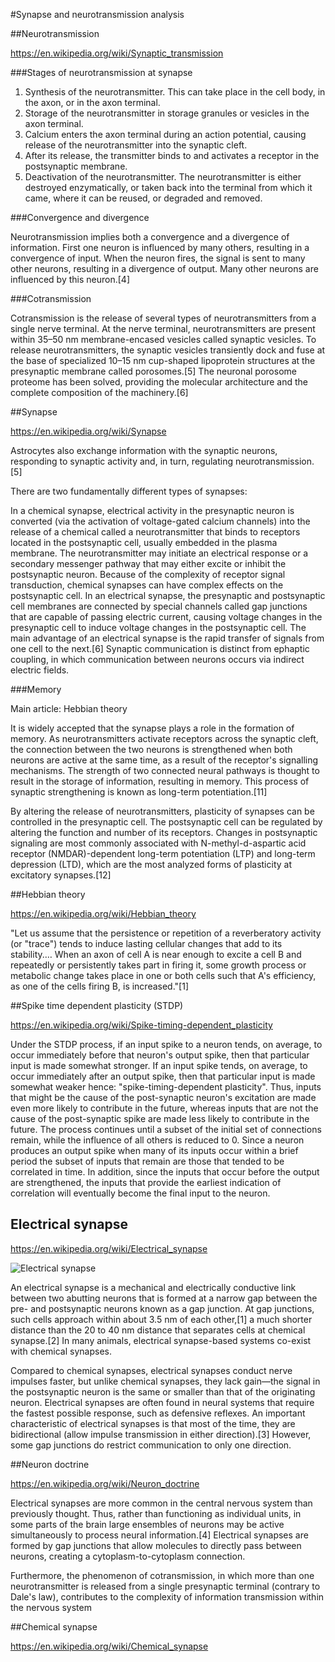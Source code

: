 #Synapse and neurotransmission analysis


##Neurotransmission

https://en.wikipedia.org/wiki/Synaptic_transmission

###Stages of neurotransmission at synapse

1. Synthesis of the neurotransmitter. This can take place in the cell body, in the axon, or in the axon terminal.
1. Storage of the neurotransmitter in storage granules or vesicles in the axon terminal.
1. Calcium enters the axon terminal during an action potential, causing release of the neurotransmitter into the synaptic cleft.
1. After its release, the transmitter binds to and activates a receptor in the postsynaptic membrane.
1. Deactivation of the neurotransmitter. The neurotransmitter is either destroyed enzymatically, or taken back into the terminal from which it came, where it can be reused, or degraded and removed.

###Convergence and divergence

Neurotransmission implies both a convergence and a divergence of information. First one neuron is influenced by many others, resulting in a convergence of input. When the neuron fires, the signal is sent to many other neurons, resulting in a divergence of output. Many other neurons are influenced by this neuron.[4]

###Cotransmission

Cotransmission is the release of several types of neurotransmitters from a single nerve terminal. At the nerve terminal, neurotransmitters are present within 35–50 nm membrane-encased vesicles called synaptic vesicles. To release neurotransmitters, the synaptic vesicles transiently dock and fuse at the base of specialized 10–15 nm cup-shaped lipoprotein structures at the presynaptic membrane called porosomes.[5] The neuronal porosome proteome has been solved, providing the molecular architecture and the complete composition of the machinery.[6]


##Synapse

https://en.wikipedia.org/wiki/Synapse

 Astrocytes also exchange information with the synaptic neurons, responding to synaptic activity and, in turn, regulating neurotransmission.[5]

There are two fundamentally different types of synapses:

In a chemical synapse, electrical activity in the presynaptic neuron is converted (via the activation of voltage-gated calcium channels) into the release of a chemical called a neurotransmitter that binds to receptors located in the postsynaptic cell, usually embedded in the plasma membrane. The neurotransmitter may initiate an electrical response or a secondary messenger pathway that may either excite or inhibit the postsynaptic neuron. Because of the complexity of receptor signal transduction, chemical synapses can have complex effects on the postsynaptic cell.
In an electrical synapse, the presynaptic and postsynaptic cell membranes are connected by special channels called gap junctions that are capable of passing electric current, causing voltage changes in the presynaptic cell to induce voltage changes in the postsynaptic cell. The main advantage of an electrical synapse is the rapid transfer of signals from one cell to the next.[6]
Synaptic communication is distinct from ephaptic coupling, in which communication between neurons occurs via indirect electric fields.

###Memory

Main article: Hebbian theory

It is widely accepted that the synapse plays a role in the formation of memory. As neurotransmitters activate receptors across the synaptic cleft, the connection between the two neurons is strengthened when both neurons are active at the same time, as a result of the receptor's signalling mechanisms. The strength of two connected neural pathways is thought to result in the storage of information, resulting in memory. This process of synaptic strengthening is known as long-term potentiation.[11]

By altering the release of neurotransmitters, plasticity of synapses can be controlled in the presynaptic cell. The postsynaptic cell can be regulated by altering the function and number of its receptors. Changes in postsynaptic signaling are most commonly associated with N-methyl-d-aspartic acid receptor (NMDAR)-dependent long-term potentiation (LTP) and long-term depression (LTD), which are the most analyzed forms of plasticity at excitatory synapses.[12]

##Hebbian theory

https://en.wikipedia.org/wiki/Hebbian_theory

"Let us assume that the persistence or repetition of a reverberatory activity (or "trace") tends to induce lasting cellular changes that add to its stability.… When an axon of cell A is near enough to excite a cell B and repeatedly or persistently takes part in firing it, some growth process or metabolic change takes place in one or both cells such that A's efficiency, as one of the cells firing B, is increased."[1]

##Spike time dependent plasticity (STDP)

https://en.wikipedia.org/wiki/Spike-timing-dependent_plasticity

Under the STDP process, if an input spike to a neuron tends, on average, to occur immediately before that neuron's output spike, then that particular input is made somewhat stronger. If an input spike tends, on average, to occur immediately after an output spike, then that particular input is made somewhat weaker hence: "spike-timing-dependent plasticity". Thus, inputs that might be the cause of the post-synaptic neuron's excitation are made even more likely to contribute in the future, whereas inputs that are not the cause of the post-synaptic spike are made less likely to contribute in the future. The process continues until a subset of the initial set of connections remain, while the influence of all others is reduced to 0. Since a neuron produces an output spike when many of its inputs occur within a brief period the subset of inputs that remain are those that tended to be correlated in time. In addition, since the inputs that occur before the output are strengthened, the inputs that provide the earliest indication of correlation will eventually become the final input to the neuron.

## Electrical synapse

https://en.wikipedia.org/wiki/Electrical_synapse

![Electrical synapse](https://upload.wikimedia.org/wikipedia/commons/b/b7/Gap_cell_junction-en.svg)

An electrical synapse is a mechanical and electrically conductive link between two abutting neurons that is formed at a narrow gap between the pre- and postsynaptic neurons known as a gap junction. At gap junctions, such cells approach within about 3.5 nm of each other,[1] a much shorter distance than the 20 to 40 nm distance that separates cells at chemical synapse.[2] In many animals, electrical synapse-based systems co-exist with chemical synapses.

Compared to chemical synapses, electrical synapses conduct nerve impulses faster, but unlike chemical synapses, they lack gain—the signal in the postsynaptic neuron is the same or smaller than that of the originating neuron. Electrical synapses are often found in neural systems that require the fastest possible response, such as defensive reflexes. An important characteristic of electrical synapses is that most of the time, they are bidirectional (allow impulse transmission in either direction).[3] However, some gap junctions do restrict communication to only one direction.


##Neuron doctrine

https://en.wikipedia.org/wiki/Neuron_doctrine

Electrical synapses are more common in the central nervous system than previously thought. Thus, rather than functioning as individual units, in some parts of the brain large ensembles of neurons may be active simultaneously to process neural information.[4] Electrical synapses are formed by gap junctions that allow molecules to directly pass between neurons, creating a cytoplasm-to-cytoplasm connection.

Furthermore, the phenomenon of cotransmission, in which more than one neurotransmitter is released from a single presynaptic terminal (contrary to Dale's law), contributes to the complexity of information transmission within the nervous system


##Chemical synapse

https://en.wikipedia.org/wiki/Chemical_synapse

